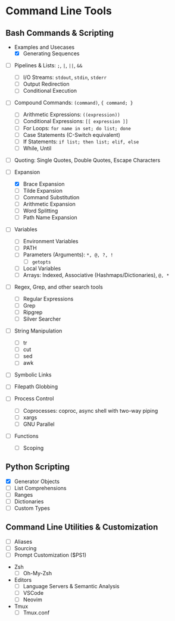 # Command Line Tools

## Bash Commands & Scripting

- Examples and Usecases
  - [x] Generating Sequences

- [ ] Pipelines & Lists: `;`, `|`, `||`, `&&`
  - [ ] I/O Streams: `stdout`, `stdin`, `stderr`
  - [ ] Output Redirection
  - [ ] Conditional Execution

- [ ] Compound Commands: `(command)`, `{ command; }`
  - [ ] Arithmetic Expressions: `((expression))`
  - [ ] Conditional Expressions: `[[ expression ]]`
  - [ ] For Loops: `for name in set; do list; done`
  - [ ] Case Statements (C-Switch equivalent)
  - [ ] If Statements: `if list; then list; elif, else`
  - [ ] While, Until

- [ ] Quoting: Single Quotes, Double Quotes, Escape Characters

- [ ] Expansion
  - [x] Brace Expansion
  - [ ] Tilde Expansion
  - [ ] Command Substitution
  - [ ] Arithmetic Expansion
  - [ ] Word Splitting
  - [ ] Path Name Expansion

- [ ] Variables
  - [ ] Environment Variables
  - [ ] PATH
  - [ ] Parameters (Arguments): `*, @, ?, !`
    - [ ] `getopts`
  - [ ] Local Variables
  - [ ] Arrays: Indexed, Associative (Hashmaps/Dictionaries), `@, *`

- [ ] Regex, Grep, and other search tools
  - [ ] Regular Expressions
  - [ ] Grep
  - [ ] Ripgrep
  - [ ] Silver Searcher

- [ ] String Manipulation
  - [ ] tr
  - [ ] cut
  - [ ] sed
  - [ ] awk

- [ ] Symbolic Links

- [ ] Filepath Globbing

- [ ] Process Control
  - [ ] Coprocesses: coproc, async shell with two-way piping
  - [ ] xargs
  - [ ] GNU Parallel

- [ ] Functions
  - [ ] Scoping

## Python Scripting

- [x] Generator Objects
- [ ] List Comprehensions
- [ ] Ranges
- [ ] Dictionaries
- [ ] Custom Types

## Command Line Utilities & Customization

- [ ] Aliases
- [ ] Sourcing
- [ ] Prompt Customization ($PS1)

- Zsh
  - [ ] Oh-My-Zsh

- Editors
  - [ ] Language Servers & Semantic Analysis
  - [ ] VSCode
  - [ ] Neovim

- Tmux
  - [ ] Tmux.conf
